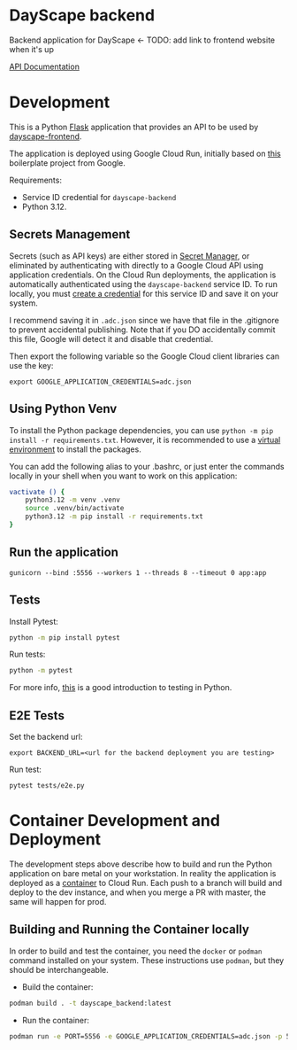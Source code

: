# DayScape backend

Backend application for DayScape <- TODO: add link to frontend website when it's up

[API Documentation](API.md)

# Development

This is a Python [Flask](https://flask.palletsprojects.com/) application that provides an API to be used by [dayscape-frontend](https://github.com/Capstone-DayScape/dayscape-frontend).

The application is deployed using Google Cloud Run, initially based on [this](https://github.com/GoogleCloudPlatform/python-docs-samples/tree/main/run/helloworld) boilerplate project from Google.

Requirements:
- Service ID credential for `dayscape-backend`
- Python 3.12.

## Secrets Management

Secrets (such as API keys) are either stored in [Secret Manager](https://console.cloud.google.com/security/secret-manager), or eliminated by authenticating with directly to a Google Cloud API using application credentials. On the Cloud Run deployments, the application is automatically authenticated using the `dayscape-backend` service ID. To run locally, you must [create a credential](https://console.cloud.google.com/apis/credentials) for this service ID and save it on your system.

I recommend saving it in `.adc.json` since we have that file in the .gitignore to prevent accidental publishing. Note that if you DO accidentally commit this file, Google will detect it and disable that credential.

Then export the following variable so the Google Cloud client libraries can use the key:

```
export GOOGLE_APPLICATION_CREDENTIALS=adc.json
```


## Using Python Venv

To install the Python package dependencies, you can use `python -m pip install -r requirements.txt`. However, it is recommended to use a [virtual environment](https://docs.python.org/3/library/venv.html) to install the packages.

You can add the following alias to your .bashrc, or just enter the commands locally in your shell when you want to work on this application:

```bash
vactivate () {
	python3.12 -m venv .venv
	source .venv/bin/activate
	python3.12 -m pip install -r requirements.txt
}
```

## Run the application

```
gunicorn --bind :5556 --workers 1 --threads 8 --timeout 0 app:app
```

## Tests

Install Pytest:

```bash
python -m pip install pytest
```

Run tests:
```bash
python -m pytest
```

For more info, [this](https://realpython.com/python-testing/) is a good introduction to testing in Python.

## E2E Tests

Set the backend url:

```
export BACKEND_URL=<url for the backend deployment you are testing>
```

Run test:
```
pytest tests/e2e.py
```

# Container Development and Deployment

The development steps above describe how to build and run the Python application on bare metal on your workstation. In reality the application is deployed as a [container](https://www.redhat.com/en/topics/containers/whats-a-linux-container) to Cloud Run. Each push to a branch will build and deploy to the dev instance, and when you merge a PR with master, the same will happen for prod.

## Building and Running the Container locally
In order to build and test the container, you need the `docker` or `podman` command installed on your system. These instructions use `podman`, but they should be interchangeable.

- Build the container:
```bash
podman build . -t dayscape_backend:latest
```

- Run the container:
```bash
podman run -e PORT=5556 -e GOOGLE_APPLICATION_CREDENTIALS=adc.json -p 5556:5556 dayscape_backend:latest
```
